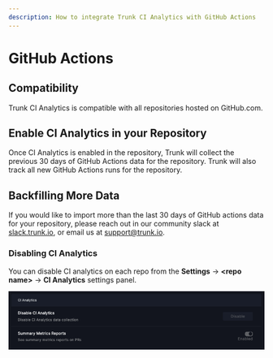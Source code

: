 ```yaml
---
description: How to integrate Trunk CI Analytics with GitHub Actions
---
```


# GitHub Actions

## Compatibility

Trunk CI Analytics is compatible with all repositories hosted on GitHub.com.

## Enable CI Analytics in your Repository

Once CI Analytics is enabled in the repository, Trunk will collect the previous 30 days of GitHub Actions data for the repository. Trunk will also track all new GitHub Actions runs for the repository.

## Backfilling More Data

If you would like to import more than the last 30 days of GitHub actions data for your repository, please reach out in our community slack at [slack.trunk.io](https://slack.trunk.io), or email us at [support@trunk.io](mailto:support@trunk.io).

### Disabling CI Analytics

You can disable CI analytics on each repo from the **Settings** -> **\<repo name>** -> **CI Analytics** settings panel.

![CI Analytics Settings.](ci-analytics.png)
